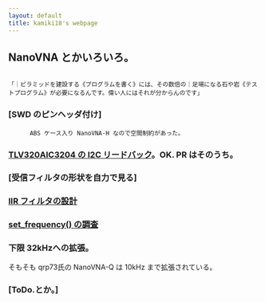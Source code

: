 ```yaml
---
layout: default
title: kamiki18's webpage
---
```


## NanoVNA とかいろいろ。


~~~

「｜ピラミッドを建設する《プログラムを書く》には、その数倍の｜足場になる石や岩《テストプログラム》が必要になるんです。偉い人にはそれが分からんのです」

~~~

### [SWD のピンヘッダ付け]
          ABS ケース入り NanoVNA-H なので空間制約があった。

### [TLV320AIC3204 の I2C リードバック](md/i2c.html)。OK. PR はそのうち。 

### [受信フィルタの形状を自力で見る]

### [IIR フィルタの設計](md/iir.html)

### [set_frequency() の調査](md/fraction.html)

### 下限 32kHzへの拡張。
  そもそも qrp73氏の NanoVNA-Q は 10kHz まで拡張されている。

### [ToDo.とか。]
